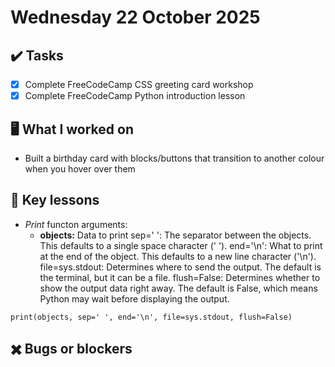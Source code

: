 # Wednesday 22 October 2025

## ✔️ Tasks

- [x] Complete FreeCodeCamp CSS greeting card workshop
- [x] Complete FreeCodeCamp Python introduction lesson

## 🖥️ What I worked on

- Built a birthday card with blocks/buttons that transition to another colour when you hover over them

## 📓 Key lessons

- _Print_ functon arguments:
  - **objects:** Data to print
sep=' ': The separator between the objects. This defaults to a single space character (' ').
end='\n': What to print at the end of the object. This defaults to a new line character ('\n').
file=sys.stdout: Determines where to send the output. The default is the terminal, but it can be a file.
flush=False: Determines whether to show the output data right away. The default is False, which means Python may wait before displaying the output.
```
print(objects, sep=' ', end='\n', file=sys.stdout, flush=False)
```

## ✖️ Bugs or blockers
